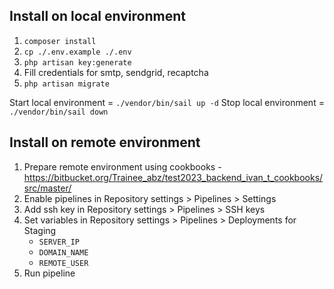 ## Install on local environment
1. `composer install`
2. `cp ./.env.example ./.env `
3. `php artisan key:generate`
4. Fill credentials for smtp, sendgrid, recaptcha
5. `php artisan migrate`

Start local environment = `./vendor/bin/sail up -d`
Stop local environment = `./vendor/bin/sail down`

## Install on remote environment
1. Prepare remote environment using cookbooks - https://bitbucket.org/Trainee_abz/test2023_backend_ivan_t_cookbooks/src/master/
2. Enable pipelines in Repository settings > Pipelines > Settings
3. Add ssh key in Repository settings > Pipelines > SSH keys
4. Set variables in Repository settings > Pipelines > Deployments for Staging 
   - `SERVER_IP`
   - `DOMAIN_NAME`
   - `REMOTE_USER`
5. Run pipeline
